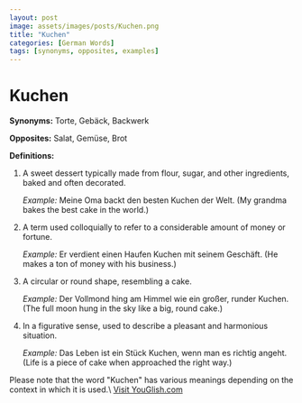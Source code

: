```yaml
---
layout: post
image: assets/images/posts/Kuchen.png
title: "Kuchen"
categories: [German Words]
tags: [synonyms, opposites, examples]
---
```


# Kuchen

**Synonyms:** Torte, Gebäck, Backwerk

**Opposites:** Salat, Gemüse, Brot

**Definitions:**

1. A sweet dessert typically made from flour, sugar, and other ingredients, baked and often decorated.

   *Example:* Meine Oma backt den besten Kuchen der Welt. (My grandma bakes the best cake in the world.)

2. A term used colloquially to refer to a considerable amount of money or fortune.

   *Example:* Er verdient einen Haufen Kuchen mit seinem Geschäft. (He makes a ton of money with his business.)

3. A circular or round shape, resembling a cake.

   *Example:* Der Vollmond hing am Himmel wie ein großer, runder Kuchen. (The full moon hung in the sky like a big, round cake.)

4. In a figurative sense, used to describe a pleasant and harmonious situation.

   *Example:* Das Leben ist ein Stück Kuchen, wenn man es richtig angeht. (Life is a piece of cake when approached the right way.)

Please note that the word "Kuchen" has various meanings depending on the context in which it is used.\ <a id="yg-widget-0" class="youglish-widget" data-query="Kuchen" data-lang="german" data-components="8412" data-auto-start="0" data-bkg-color="theme_light" data-title="How%20to%20pronounce%20Kuchen%20in%20German"  rel="nofollow" href="https://youglish.com">Visit YouGlish.com</a><script async src="https://youglish.com/public/emb/widget.js" charset="utf-8"></script>